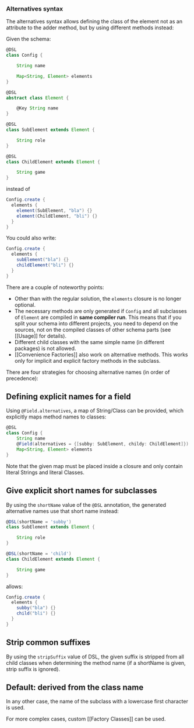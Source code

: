 ### Alternatives syntax

The alternatives syntax allows defining the class of the element not as an attribute to the adder method, but by using
different methods instead:

Given the schema:
```groovy
@DSL
class Config {

    String name

    Map<String, Element> elements
}

@DSL
abstract class Element {

    @Key String name
}

@DSL
class SubElement extends Element {

    String role
}

@DSL
class ChildElement extends Element {

    String game
}
```

instead of

```groovy
Config.create {
  elements {
    element(SubElement, "bla") {}
    element(ChildElement, "bli") {}
  }
}
```

You could also write:

```groovy
Config.create {
  elements {
    subElement("bla") {}
    childElement("bli") {}
  }
}
```

There are a couple of noteworthy points:

- Other than with the regular solution, the `elements` closure is no longer optional.
- The necessary methods are only generated if `Config` and all subclasses of `Element` are compiled in __same compiler run__.
  This means that if you split your schema into different projects, you need to depend on the sources, not on the compiled
  classes of other schema parts (see [[Usage]] for details).
- Different child classes with the same simple name (in different packages) is not allowed.
- [[Convenience Factories]] also work on alternative methods. This works only for implicit and explicit factory methods in the subclass.


There are four strategies for choosing alternative names (in order of precedence):

## Defining explicit names for a field

Using `@Field.alternatives`, a map of String/Class can be provided, which explicitly maps method names to classes:

```groovy
@DSL
class Config {
    String name
    @Field(alternatives = {[subby: SubElement, childy: ChildElement]})
    Map<String, Element> elements
}
```

Note that the given map must be placed inside a closure and only contain literal Strings and literal Classes.

## Give explicit short names for subclasses

By using the `shortName` value of the `@DSL` annotation, the generated alternative names use that short name instead:

```groovy
@DSL(shortName = 'subby')
class SubElement extends Element {

    String role
}

@DSL(shortName = 'child')
class ChildElement extends Element {

    String game
}
```

allows:

```groovy
Config.create {
  elements {
    subby("bla") {}
    child("bli") {}
  }
}
```

## Strip common suffixes

By using the `stripSuffix` value of DSL, the given suffix is stripped from all child classes when determining the 
method name (if a shortName is given, strip suffix is ignored). 

## Default: derived from the class name

In any other case, the name of the subclass with a lowercase first character is used.

For more complex cases, custom [[Factory Classes]] can be used.

